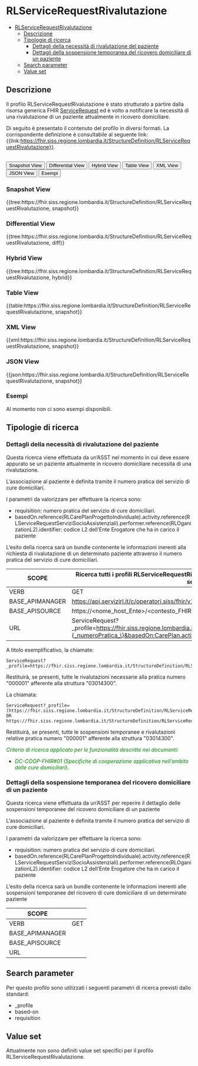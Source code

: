 # RLServiceRequestRivalutazione

- [RLServiceRequestRivalutazione](#rlservicerequestrivalutazione)
  - [Descrizione](#descrizione)
  - [Tipologie di ricerca](#tipologie-di-ricerca)
    - [Dettagli della necessità di rivalutazione del paziente](#dettagli-della-necessità-di-rivalutazione-del-paziente)
    - [Dettagli della sospensione temporanea del ricovero domiciliare di un paziente](#dettagli-della-sospensione-temporanea-del-ricovero-domiciliare-di-un-paziente)
  - [Search parameter](#search-parameter)
  - [Value set](#value-set)


## Descrizione
Il profilo RLServiceRequestRivalutazione è stato strutturato a partire dalla risorsa generica FHIR [ServiceRequest](http://hl7.org/fhir/R4/servicerequest.html) ed è volto a notificare la necessità di una rivalutazione di un paziente attualmente in ricovero domiciliare.

Di seguito è presentato il contenuto del profilo in diversi formati. La corrispondente definizione è consultabile al seguente link: {{link:https://fhir.siss.regione.lombardia.it/StructureDefinition/RLServiceRequestRivalutazione}}.

<br>
<div class="tab">
 <button class="tablinks active" onclick="openTab(event, 'Snapshot View')">Snapshot View</button>
  <button class="tablinks" onclick="openTab(event, 'Differential View')">Differential View</button>
  <button class="tablinks" onclick="openTab(event, 'Hybrid View')">Hybrid View</button>
   <button class="tablinks" onclick="openTab(event, 'Table View')">Table View</button>
   <button class="tablinks" onclick="openTab(event, 'XML View')">XML View</button>
  <button class="tablinks" onclick="openTab(event, 'JSON View')">JSON View</button>
  <button class="tablinks" onclick="openTab(event, 'Esempi')">Esempi</button>
</div>

<div id="Snapshot View" class="tabcontent" style="display:block">
  <h3>Snapshot View</h3>
{{tree:https://fhir.siss.regione.lombardia.it/StructureDefinition/RLServiceRequestRivalutazione, snapshot}}
</div>

<div id="Differential View" class="tabcontent">
  <h3>Differential View</h3>
{{tree:https://fhir.siss.regione.lombardia.it/StructureDefinition/RLServiceRequestRivalutazione, diff}}
</div>

<div id="Hybrid View" class="tabcontent">
  <h3>Hybrid View</h3>
{{tree:https://fhir.siss.regione.lombardia.it/StructureDefinition/RLServiceRequestRivalutazione, hybrid}}
</div>

<div id="Table View" class="tabcontent">
  <h3>Table View</h3>
{{table:https://fhir.siss.regione.lombardia.it/StructureDefinition/RLServiceRequestRivalutazione, snapshot}}
</div>

<div id="XML View" class="tabcontent">
  <h3>XML View</h3>
{{xml:https://fhir.siss.regione.lombardia.it/StructureDefinition/RLServiceRequestRivalutazione, snapshot}}
</div>

<div id="JSON View" class="tabcontent">
  <h3>JSON View</h3>
{{json:https://fhir.siss.regione.lombardia.it/StructureDefinition/RLServiceRequestRivalutazione, snapshot}}
</div>

<div id="Esempi" class="tabcontent">
  <h3>Esempi</h3>
Al momento non ci sono esempi disponibili. 
<br>
</div>

<!-- ===================================================FINE SEZIONE=================================================== -->

## Tipologie di ricerca

### Dettagli della necessità di rivalutazione del paziente

Questa ricerca viene effettuata da un’ASST nel momento in cui deve essere appurato se un paziente attualmente in ricovero domiciliare necessita di una rivalutazione. 

L’associazione al paziente è definita tramite il numero pratica del servizio di cure domiciliari.

I parametri da valorizzare per effettuare la ricerca sono:
-	requisition: numero pratica del servizio di cure domiciliari.
-	basedOn.reference(RLCarePlanProgettoIndividuale).activity.reference(RLServiceRequestServiziSocioAssistenziali).performer.reference(RLOganizationL2).identifier: codice L2 dell’Ente Erogatore che ha in carico il paziente

L’esito della ricerca sarà un bundle contenente le informazioni inerenti alla richiesta di rivalutazione di un determinato paziente attraverso il numero pratica del servizio di cure domiciliari.

| SCOPE | Ricerca tutti i profili RLServiceRequestRivalutazione relativi ad un cittadino tramite il numero pratica del servizio di cure domiciliari  |
|---|---|
| VERB | GET |
| BASE_APIMANAGER | https://api.servizirl.it/c/operatori.siss/fhir/v1.0.0/npri |
| BASE_APISOURCE | https://<nome_host_Ente>/<contesto_FHIR>/<codiceCudesL1>/<versione>/erogazione-adi |
| URL | ServiceRequest?_profile=https://fhir.siss.regione.lombardia.it/StructureDefinition/RLServiceRequestRivalutazione&requisition=\{_numeroPratica_\}&basedOn:CarePlan.activity.reference.performer.identifier=\{_codiceLivello2_\} |

A titolo esemplificativo, la chiamate: 
  
    ServiceRequest?_profile=https://fhir.siss.regione.lombardia.it/StructureDefinition/RLServiceRequestRivalutazione&requisition=000001&basedOn:CarePlan.activity.reference.performer.identifier=03014300

Restituirà, se presenti, tutte le rivalutazioni necessarie alla pratica numero "000001" afferente alla struttura "03014300".

La chiamata:
  
    ServiceRequest?_profile=(https://fhir.siss.regione.lombardia.it/StructureDefinition/RLServiceRequestSospensioneADI OR https://fhir.siss.regione.lombardia.it/StructureDefinition/RLServiceRequestRivalutazione)&requisition=000001&basedOn:CarePlan.activity.reference.performer.identifier=03014300

Restituirà, se presenti, tutte le sospensioni temporanee e rivalutazioni relative pratica numero "000001" afferente alla struttura "03014300".

<em><font style="color:green">
_Criterio di ricerca applicato per le funzionalità descritte nei documenti:_
- _DC-COOP-FHIR#01 (Specifiche di cooperazione applicativa nell’ambito delle cure domiciliari)_</font></em>.

### Dettagli della sospensione temporanea del ricovero domiciliare di un paziente

Questa ricerca viene effettuata da un’ASST per reperire il dettaglio delle sospensioni temporanee del ricovero domiciliare di un paziente 

L’associazione al paziente è definita tramite il numero pratica del servizio di cure domiciliari.

I parametri da valorizzare per effettuare la ricerca sono:
-	requisition: numero pratica del servizio di cure domiciliari.
-	basedOn.reference(RLCarePlanProgettoIndividuale).activity.reference(RLServiceRequestServiziSocioAssistenziali).performer.reference(RLOganizationL2).identifier: codice L2 dell’Ente Erogatore che ha in carico il paziente

L’esito della ricerca sarà un bundle contenente le informazioni inerenti alle sospensioni temporanee del ricovero di cure domiciliare di un determinato paziente

| SCOPE |  |
|---|---|
| VERB | GET |
| BASE_APIMANAGER |  |
| BASE_APISOURCE |  |
| URL |  |

<!-- ===================================================FINE SEZIONE=================================================== -->

## Search parameter
Per questo profilo sono utilizzati i seguenti parametri di ricerca previsti dallo standard: 
- _profile
- based-on
- requisition

<!-- ===================================================FINE SEZIONE=================================================== -->

## Value set

Attualmente non sono definiti value set specifici per il profilo RLServiceRequestRivalutazione.